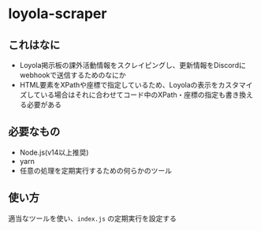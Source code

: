 # loyola-scraper

## これはなに

- Loyola掲示板の課外活動情報をスクレイピングし、更新情報をDiscordにwebhookで送信するためのなにか
- HTML要素をXPathや座標で指定しているため、Loyolaの表示をカスタマイズしている場合はそれに合わせてコード中のXPath・座標の指定も書き換える必要がある

## 必要なもの

- Node.js(v14以上推奨)
- yarn
- 任意の処理を定期実行するための何らかのツール

## 使い方

適当なツールを使い、`index.js` の定期実行を設定する

